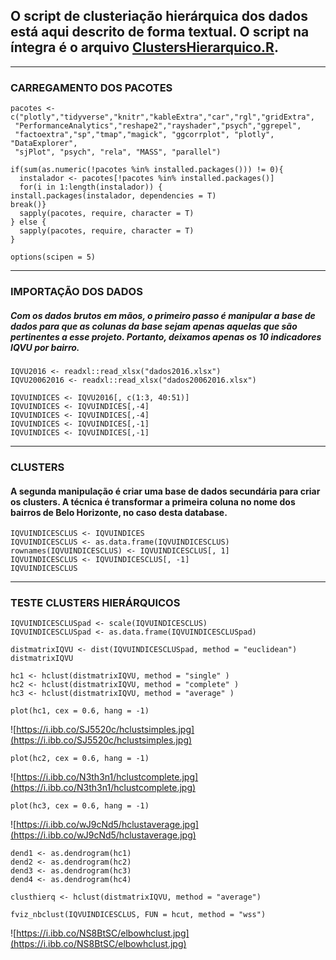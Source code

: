 ## O script de clusteriação hierárquica dos dados está aqui descrito de forma textual. O script na íntegra é o arquivo [ClustersHierarquico.R](https://github.com/rafaelvcarelli/MachineLearningIQVU/blob/main/Cluster%20hier%C3%A1rquicos/ClustersHierarquico.R).

___

### CARREGAMENTO DOS PACOTES

    pacotes <- c("plotly","tidyverse","knitr","kableExtra","car","rgl","gridExtra",
     "PerformanceAnalytics","reshape2","rayshader","psych","ggrepel",
     "factoextra","sp","tmap","magick", "ggcorrplot", "plotly", "DataExplorer",
     "sjPlot", "psych", "rela", "MASS", "parallel")
    
    if(sum(as.numeric(!pacotes %in% installed.packages())) != 0){
      instalador <- pacotes[!pacotes %in% installed.packages()]
      for(i in 1:length(instalador)) {
    install.packages(instalador, dependencies = T)
    break()}
      sapply(pacotes, require, character = T) 
    } else {
      sapply(pacotes, require, character = T) 
    }
    
    options(scipen = 5)

___

### IMPORTAÇÃO DOS DADOS
##### Com os dados brutos em mãos, o primeiro passo é manipular a base de dados para que as colunas da base sejam apenas aquelas que são pertinentes a esse projeto. Portanto, deixamos apenas os 10 indicadores IQVU por bairro.


    IQVU2016 <- readxl::read_xlsx("dados2016.xlsx")
    IQVU20062016 <- readxl::read_xlsx("dados20062016.xlsx")
    
    IQVUINDICES <- IQVU2016[, c(1:3, 40:51)]
    IQVUINDICES <- IQVUINDICES[,-4]
    IQVUINDICES <- IQVUINDICES[,-4]
    IQVUINDICES <- IQVUINDICES[,-1]
    IQVUINDICES <- IQVUINDICES[,-1]

___

### CLUSTERS
#### A segunda manipulação é criar uma base de dados secundária para criar os clusters. A técnica é transformar a primeira coluna no nome dos bairros de Belo Horizonte, no caso desta database.

    IQVUINDICESCLUS <- IQVUINDICES
    IQVUINDICESCLUS <- as.data.frame(IQVUINDICESCLUS)
    rownames(IQVUINDICESCLUS) <- IQVUINDICESCLUS[, 1]
    IQVUINDICESCLUS <- IQVUINDICESCLUS[, -1]
    IQVUINDICESCLUS

___

### TESTE CLUSTERS HIERÁRQUICOS

    IQVUINDICESCLUSpad <- scale(IQVUINDICESCLUS)
    IQVUINDICESCLUSpad <- as.data.frame(IQVUINDICESCLUSpad)
    
    distmatrixIQVU <- dist(IQVUINDICESCLUSpad, method = "euclidean")
    distmatrixIQVU
    
    hc1 <- hclust(distmatrixIQVU, method = "single" )
    hc2 <- hclust(distmatrixIQVU, method = "complete" )
    hc3 <- hclust(distmatrixIQVU, method = "average" )
    
    plot(hc1, cex = 0.6, hang = -1)


![https://i.ibb.co/SJ5520c/hclustsimples.jpg](https://i.ibb.co/SJ5520c/hclustsimples.jpg)

    plot(hc2, cex = 0.6, hang = -1)

![https://i.ibb.co/N3th3n1/hclustcomplete.jpg](https://i.ibb.co/N3th3n1/hclustcomplete.jpg)

    plot(hc3, cex = 0.6, hang = -1)

![https://i.ibb.co/wJ9cNd5/hclustaverage.jpg](https://i.ibb.co/wJ9cNd5/hclustaverage.jpg)
    
    dend1 <- as.dendrogram(hc1)
    dend2 <- as.dendrogram(hc2)
    dend3 <- as.dendrogram(hc3)
    dend4 <- as.dendrogram(hc4)
    
    clusthierq <- hclust(distmatrixIQVU, method = "average")
    
    fviz_nbclust(IQVUINDICESCLUS, FUN = hcut, method = "wss")

![https://i.ibb.co/NS8BtSC/elbowhclust.jpg](https://i.ibb.co/NS8BtSC/elbowhclust.jpg)